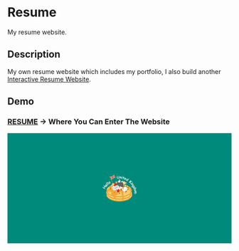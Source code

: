 # Resume

My resume website.
<br/>

## Description

My own resume website which includes my portfolio, I also build another [Interactive Resume Website](http://www.yschen25.com/portfolio/interactiveResume/). 
<br/>

## Demo

### **[RESUME](http://www.yschen25.com/) -> Where You Can Enter The Website**

<p align="center">
   <img src="img/Resume_01.gif" alt="Resume" title="Resume">
</p>